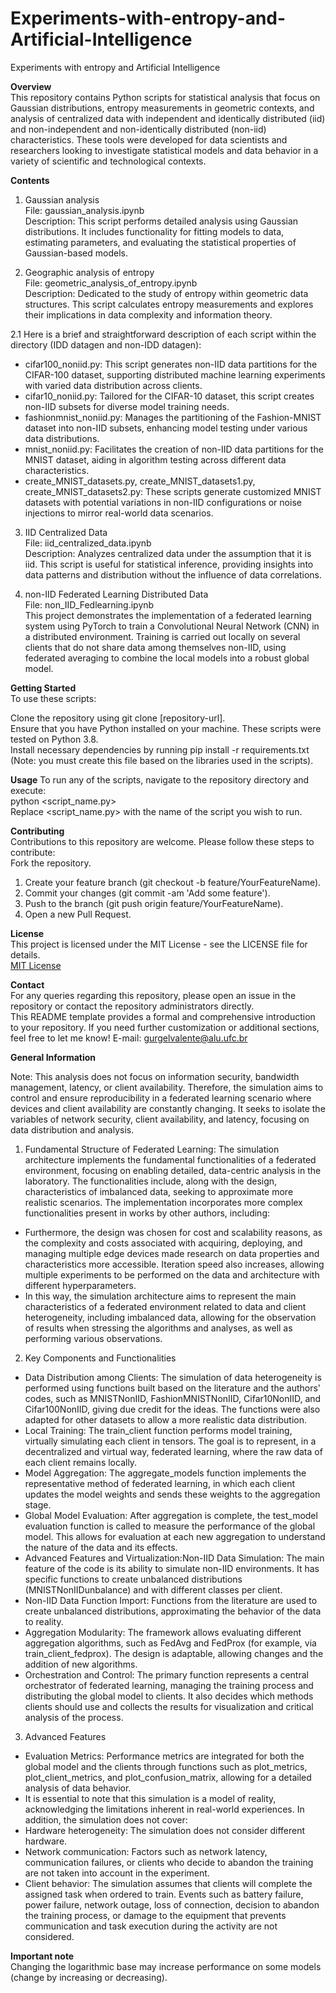 # Experiments-with-entropy-and-Artificial-Intelligence
Experiments with entropy and Artificial Intelligence


**Overview**  
This repository contains Python scripts for statistical analysis that focus on Gaussian distributions, entropy measurements in geometric contexts, and analysis of centralized data with independent and identically distributed (iid) and non-independent and non-identically distributed (non-iid) characteristics. These tools were developed for data scientists and researchers looking to investigate statistical models and data behavior in a variety of scientific and technological contexts.

**Contents**  
1. Gaussian analysis    
File: gaussian_analysis.ipynb  
Description: This script performs detailed analysis using Gaussian distributions. It includes functionality for fitting models to data, estimating parameters, and evaluating the statistical properties of Gaussian-based models.  

2. Geographic analysis of entropy  
File: geometric_analysis_of_entropy.ipynb  
Description: Dedicated to the study of entropy within geometric data structures. This script calculates entropy measurements and explores their implications in data complexity and information theory.

2.1 Here is a brief and straightforward description of each script within the directory (IDD datagen and non-IDD datagen):  
* cifar100_noniid.py: This script generates non-IID data partitions for the CIFAR-100 dataset, supporting distributed machine learning experiments with varied data distribution across clients.  
* cifar10_noniid.py: Tailored for the CIFAR-10 dataset, this script creates non-IID subsets for diverse model training needs.  
* fashionmnist_noniid.py: Manages the partitioning of the Fashion-MNIST dataset into non-IID subsets, enhancing model testing under various data distributions.  
* mnist_noniid.py: Facilitates the creation of non-IID data partitions for the MNIST dataset, aiding in algorithm testing across different data characteristics.  
* create_MNIST_datasets.py, create_MNIST_datasets1.py, create_MNIST_datasets2.py: These scripts generate customized MNIST datasets with potential variations in non-IID configurations or noise injections to mirror real-world data scenarios.

3. IID Centralized Data  
File: iid_centralized_data.ipynb   
Description: Analyzes centralized data under the assumption that it is iid. This script is useful for statistical inference, providing insights into data patterns and distribution without the influence of data correlations.

5. non-IID Federated Learning Distributed Data  
File: non_IID_Fedlearning.ipynb  
This project demonstrates the implementation of a federated learning system using PyTorch to train a Convolutional Neural Network (CNN) in a distributed environment. Training is carried out locally on several clients that do not share data among themselves non-IID, using federated averaging to combine the local models into a robust global model.

**Getting Started**  
To use these scripts:  

Clone the repository using git clone [repository-url].  
Ensure that you have Python installed on your machine. These scripts were tested on Python 3.8.  
Install necessary dependencies by running pip install -r requirements.txt (Note: you must create this file based on the libraries used in the scripts).  

**Usage**
To run any of the scripts, navigate to the repository directory and execute:  
python <script_name.py>  
Replace <script_name.py> with the name of the script you wish to run.  

**Contributing**  
Contributions to this repository are welcome. Please follow these steps to contribute:  
Fork the repository.  
1. Create your feature branch (git checkout -b feature/YourFeatureName).  
2. Commit your changes (git commit -am 'Add some feature').  
3. Push to the branch (git push origin feature/YourFeatureName).  
4. Open a new Pull Request.  


**License**  
This project is licensed under the MIT License - see the LICENSE file for details.  
[MIT License](https://opensource.org/licenses/MIT)

**Contact**  
For any queries regarding this repository, please open an issue in the repository or contact the repository administrators directly.  
This README template provides a formal and comprehensive introduction to your repository. If you need further customization or additional sections, feel free to let me know! 
E-mail: gurgelvalente@alu.ufc.br

**General Information**  

Note: This analysis does not focus on information security, bandwidth management, latency, or client availability. Therefore, the simulation aims to control and ensure reproducibility in a federated learning scenario where devices and client availability are constantly changing. It seeks to isolate the variables of network security, client availability, and latency, focusing on data distribution and analysis.

1. Fundamental Structure of Federated Learning: The simulation architecture implements the fundamental functionalities of a federated environment, focusing on enabling detailed, data-centric analysis in the laboratory. The functionalities include, along with the design, characteristics of imbalanced data, seeking to approximate more realistic scenarios. The implementation incorporates more complex functionalities present in works by other authors, including:
* Furthermore, the design was chosen for cost and scalability reasons, as the complexity and costs associated with acquiring, deploying, and managing multiple edge devices made research on data properties and characteristics more accessible. Iteration speed also increases, allowing multiple experiments to be performed on the data and architecture with different hyperparameters.
* In this way, the simulation architecture aims to represent the main characteristics of a federated environment related to data and client heterogeneity, including imbalanced data, allowing for the observation of results when stressing the algorithms and analyses, as well as performing various observations.

2. Key Components and Functionalities
* Data Distribution among Clients: The simulation of data heterogeneity is performed using functions built based on the literature and the authors' codes, such as MNISTNonIID, FashionMNISTNonIID, Cifar10NonIID, and Cifar100NonIID, giving due credit for the ideas. The functions were also adapted for other datasets to allow a more realistic data distribution.
* Local Training: The train_client function performs model training, virtually simulating each client in tensors. The goal is to represent, in a decentralized and virtual way, federated learning, where the raw data of each client remains locally.
* Model Aggregation: The aggregate_models function implements the representative method of federated learning, in which each client updates the model weights and sends these weights to the aggregation stage.
* Global Model Evaluation: After aggregation is complete, the test_model evaluation function is called to measure the performance of the global model. This allows for evaluation at each new aggregation to understand the nature of the data and its effects.
* Advanced Features and Virtualization:Non-IID Data Simulation: The main feature of the code is its ability to simulate non-IID environments. It has specific functions to create unbalanced distributions (MNISTNonIIDunbalance) and with different classes per client.
* Non-IID Data Function Import: Functions from the literature are used to create unbalanced distributions, approximating the behavior of the data to reality.
* Aggregation Modularity: The framework allows evaluating different aggregation algorithms, such as FedAvg and FedProx (for example, via train_client_fedprox). The design is adaptable, allowing changes and the addition of new algorithms.
* Orchestration and Control: The primary function represents a central orchestrator of federated learning, managing the training process and distributing the global model to clients. It also decides which methods clients should use and collects the results for visualization and critical analysis of the process.

3. Advanced Features
* Evaluation Metrics: Performance metrics are integrated for both the global model and the clients through functions such as plot_metrics, plot_client_metrics, and plot_confusion_matrix, allowing for a detailed analysis of data behavior.
* It is essential to note that this simulation is a model of reality, acknowledging the limitations inherent in real-world experiences. In addition, the simulation does not cover:
* Hardware heterogeneity: The simulation does not consider different hardware.
* Network communication: Factors such as network latency, communication failures, or clients who decide to abandon the training are not taken into account in the experiment.
* Client behavior: The simulation assumes that clients will complete the assigned task when ordered to train. Events such as battery failure, power failure, network outage, loss of connection, decision to abandon the training process, or damage to the equipment that prevents communication and task execution during the activity are not considered.

**Important note**  
Changing the logarithmic base may increase performance on some models (change by increasing or decreasing).
